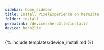 ```yaml
---
sidebar: home_sidebar
title: Install PixelExperience on hero2lte
folder: install
permalink: /devices/hero2lte/install/
device: hero2lte
---
```

{% include templates/device_install.md %}
